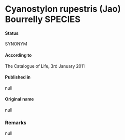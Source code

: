 # Cyanostylon rupestris (Jao) Bourrelly SPECIES

#### Status
SYNONYM

#### According to
The Catalogue of Life, 3rd January 2011

#### Published in
null

#### Original name
null

### Remarks
null
